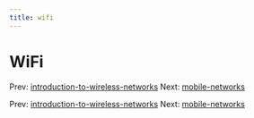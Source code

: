 ```yaml
---
title: wifi
---
```


# WiFi

Prev:
[introduction-to-wireless-networks](introduction-to-wireless-networks.md)
Next: [mobile-networks](mobile-networks.md)

Prev:
[introduction-to-wireless-networks](introduction-to-wireless-networks.md)
Next: [mobile-networks](mobile-networks.md)
